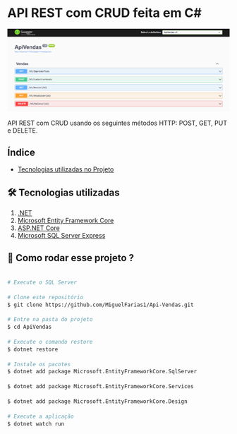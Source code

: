 # API REST com CRUD feita em C#

![labelfoods](./assets/Swagger.png)

API REST com CRUD usando os seguintes métodos HTTP: POST, GET, PUT e DELETE.

## Índice
- <a href="#Tecnologias utilizadas">Tecnologias utilizadas no Projeto</a>


## 🛠️ Tecnologias utilizadas 
1. [.NET](https://dotnet.microsoft.com/pt-br/)
2. [Microsoft Entity Framework Core](https://www.nuget.org/packages/Microsoft.EntityFrameworkCore)
3. [ASP.NET Core](https://dotnet.microsoft.com/pt-br/apps/aspnet) 
4. [Microsoft SQL Server Express](https://www.microsoft.com/pt-br/sql-server/sql-server-downloads)


## 🚀 Como rodar esse projeto ?

``` bash

# Execute o SQL Server

# Clone este repositório 
$ git clone https://github.com/MiguelFarias1/Api-Vendas.git

# Entre na pasta do projeto
$ cd ApiVendas

# Execute o comando restore
$ dotnet restore

# Instale os pacotes
$ dotnet add package Microsoft.EntityFrameworkCore.SqlServer 

$ dotnet add package Microsoft.EntityFrameworkCore.Services

$ dotnet add package Microsoft.EntityFrameworkCore.Design

# Execute a aplicação
$ dotnet watch run

```
